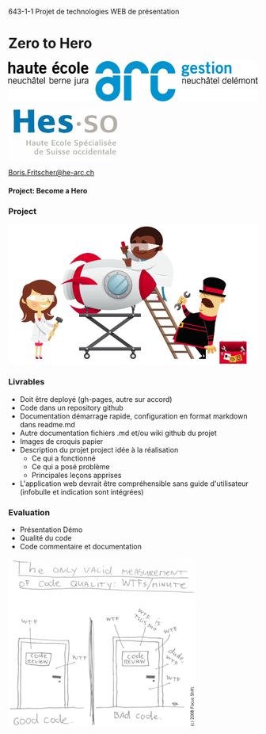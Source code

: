 643-1-1 Projet de technologies WEB de présentation
<!-- .element style="font-size:0.7em;margin:4em 0;" -->

# Zero to Hero

![](images/common/logo_heg.png)
<!-- .element style="position:absolute; top:0; left:0;width:40%;" class="nopdf" -->

![](images/common/logo_hes-so.jpg)
<!-- .element style="position:absolute; top:0; right:0;width:10%;" class="nopdf" -->

[Boris.Fritscher@he-arc.ch](mailto:Boris.Fritscher@he-arc.ch)
<!-- .element style="position:absolute; bottom:20px; left:0;" class="nopdf" -->

#### Project: Become a Hero




### Project

![](images/yeoman-illustration-home-inverted.png)




### Livrables

* Doit être deployé (gh-pages, autre sur accord)
* Code dans un repository github
* Documentation démarrage rapide, configuration en format markdown dans readme.md
* Autre documentation fichiers .md et/ou wiki github du projet
* Images de croquis papier
* Description du projet project idée à la réalisation
  * Ce qui a fonctionné
  * Ce qui a posé problème
  * Principales leçons apprises
* L'application web devrait être compréhensible sans guide d'utilisateur (infobulle et indication sont intégrées)




### Evaluation

* Présentation Démo
* Qualité du code
* Code commentaire et documentation

![](images/code_quality_wtf.png)
